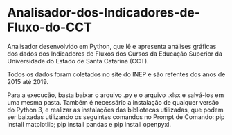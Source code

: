 # Analisador-dos-Indicadores-de-Fluxo-do-CCT

Analisador desenvolvido em Python, que lê e apresenta análises gráficas dos dados dos Indicadores de Fluxos dos Cursos da Educação Superior da Universidade do Estado de Santa Catarina (CCT).

Todos os dados foram coletados no site do INEP e são refentes dos anos de 2015 até 2019.

Para a execução, basta baixar o arquivo .py e o arquivo .xlsx e salvá-los em uma mesma pasta. Também é necessário a instalação de qualquer versão do Python 3, e realizar as instalações das bibliotecas utilizadas, que podem ser baixadas utilizando os seguintes comandos no Prompt de Comando: pip install matplotlib; pip install pandas e pip install openpyxl.
